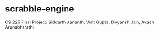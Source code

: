 # scrabble-engine
CS 225 Final Project: Siddarth Aananth, Vinit Gupta, Divyansh Jain, Akash Arunabharathi
